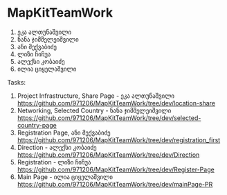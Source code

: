 # MapKitTeamWork

1. ეკა ალთუნაშვილი
2. ნანა ჯიმშელეიშვილი
3. ანი მექვაბიძე
4. ლიზი ჩიჩუა
5. ალექსი კობაიძე
6. ილია ციყელაშვილი

Tasks: 

1. Project Infrastructure, Share Page - ეკა ალთუნაშვილი  https://github.com/971206/MapKitTeamWork/tree/dev/location-share
2. Networking, Selected Country - ნანა ჯიმშელეიშვილი  https://github.com/971206/MapKitTeamWork/tree/dev/selected-country-page
3. Registration Page, ანი მექვაბიძე https://github.com/971206/MapKitTeamWork/tree/dev/registration_first
4. Direction - ალექსი კობაიძე  https://github.com/971206/MapKitTeamWork/tree/dev/Direction
5. Registration - ლიზი ჩიჩუა https://github.com/971206/MapKitTeamWork/tree/dev/Register-Page
6. Main Page - ილია ციყელაშვილი https://github.com/971206/MapKitTeamWork/tree/dev/mainPage-PR
